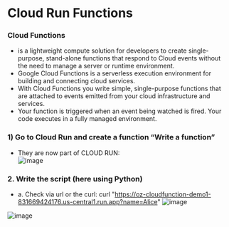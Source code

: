 # Cloud Run Functions 
### **Cloud Functions**
- is a lightweight compute solution for developers to create single-purpose, stand-alone functions that respond to Cloud events without the need to manage a server or runtime environment.
- Google Cloud Functions is a serverless execution environment for building and connecting cloud services.
- With Cloud Functions you write simple, single-purpose functions that are attached to events emitted from your cloud infrastructure and services.
- Your function is triggered when an event being watched is fired. Your code executes in a fully managed environment.


### 1)	Go to Cloud Run and create a function “Write a function”
- They are now part of CLOUD RUN:  
 ![image](https://github.com/user-attachments/assets/02c89978-90ed-4b6e-9253-84fafe6b2785)

### 2. Write the script (here using Python) 
- a. Check via url or the curl: curl "https://oz-cloudfunction-demo1-831669424176.us-central1.run.app?name=Alice"
 ![image](https://github.com/user-attachments/assets/9769bb82-7a75-420e-88d3-97838b4bf88d)

![image](https://github.com/user-attachments/assets/9b947430-b5e0-4c3c-ba3f-76a18429926c)



